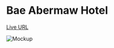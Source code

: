 # Bae Abermaw Hotel

[Live URL](https://martinbannister.github.io/CI_MS1_BaeAbermawHotel/)

![Mockup](assets/docs/mockup/mockup.png)